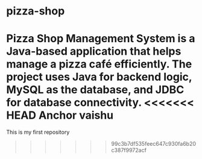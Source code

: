 # pizza-shop
Pizza Shop Management System is a Java-based application that helps manage a pizza café efficiently. The project uses Java for backend logic, MySQL as the database, and JDBC for database connectivity.
<<<<<<< HEAD
Anchor vaishu
=======
This is my first repository
>>>>>>> 99c3b7df535feec647c930fa6b20c387f9972acf
